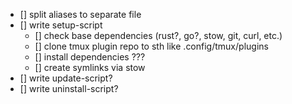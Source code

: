 - [] split aliases to separate file
- [] write setup-script
    - [] check base dependencies (rust?, go?, stow, git, curl, etc.)
    - [] clone tmux plugin repo to sth like .config/tmux/plugins
    - [] install dependencies ???
    - [] create symlinks via stow
- [] write update-script?
- [] write uninstall-script?
